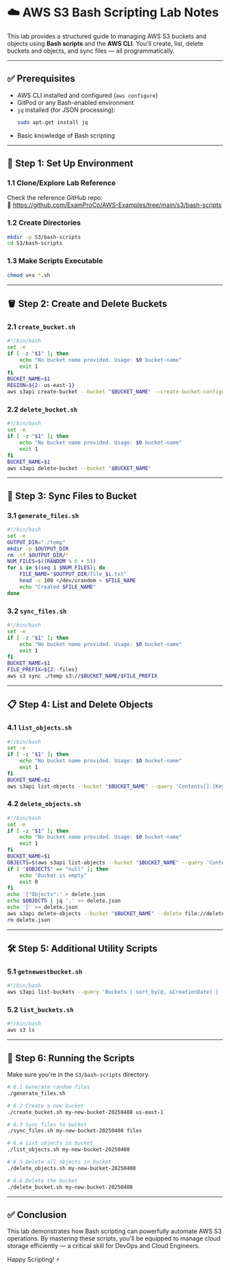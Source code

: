 # ☁️ AWS S3 Bash Scripting Lab Notes

This lab provides a structured guide to managing AWS S3 buckets and objects using **Bash scripts** and the **AWS CLI**. You'll create, list, delete buckets and objects, and sync files — all programmatically.

---

## ✅ Prerequisites

- AWS CLI installed and configured (`aws configure`)
- GitPod or any Bash-enabled environment
- `jq` installed (for JSON processing):  
  ```bash
  sudo apt-get install jq
  ```
- Basic knowledge of Bash scripting

---

## 📁 Step 1: Set Up Environment

### 1.1 Clone/Explore Lab Reference

Check the reference GitHub repo:  
🔗 https://github.com/ExamProCo/AWS-Examples/tree/main/s3/bash-scripts

### 1.2 Create Directories

```bash
mkdir -p S3/bash-scripts
cd S3/bash-scripts
```

### 1.3 Make Scripts Executable

```bash
chmod u+x *.sh
```

---

## 🪣 Step 2: Create and Delete Buckets

### 2.1 `create_bucket.sh`

```bash
#!/bin/bash
set -e
if [ -z "$1" ]; then
    echo "No bucket name provided. Usage: $0 bucket-name"
    exit 1
fi
BUCKET_NAME=$1
REGION=${2:-us-east-1}
aws s3api create-bucket --bucket "$BUCKET_NAME" --create-bucket-configuration LocationConstraint="$REGION"
```

### 2.2 `delete_bucket.sh`

```bash
#!/bin/bash
set -e
if [ -z "$1" ]; then
    echo "No bucket name provided. Usage: $0 bucket-name"
    exit 1
fi
BUCKET_NAME=$1
aws s3api delete-bucket --bucket "$BUCKET_NAME"
```

---

## 📂 Step 3: Sync Files to Bucket

### 3.1 `generate_files.sh`

```bash
#!/bin/bash
set -e
OUTPUT_DIR="./temp"
mkdir -p $OUTPUT_DIR
rm -rf $OUTPUT_DIR/*
NUM_FILES=$((RANDOM % 6 + 5))
for i in $(seq 1 $NUM_FILES); do
    FILE_NAME="$OUTPUT_DIR/file_$i.txt"
    head -c 100 </dev/urandom > $FILE_NAME
    echo "Created $FILE_NAME"
done
```

### 3.2 `sync_files.sh`

```bash
#!/bin/bash
set -e
if [ -z "$1" ]; then
    echo "No bucket name provided. Usage: $0 bucket-name"
    exit 1
fi
BUCKET_NAME=$1
FILE_PREFIX=${2:-files}
aws s3 sync ./temp s3://$BUCKET_NAME/$FILE_PREFIX
```

---

## 📋 Step 4: List and Delete Objects

### 4.1 `list_objects.sh`

```bash
#!/bin/bash
set -e
if [ -z "$1" ]; then
    echo "No bucket name provided. Usage: $0 bucket-name"
    exit 1
fi
BUCKET_NAME=$1
aws s3api list-objects --bucket "$BUCKET_NAME" --query 'Contents[].{Key: Key, Size: Size}'
```

### 4.2 `delete_objects.sh`

```bash
#!/bin/bash
set -e
if [ -z "$1" ]; then
    echo "No bucket name provided. Usage: $0 bucket-name"
    exit 1
fi
BUCKET_NAME=$1
OBJECTS=$(aws s3api list-objects --bucket "$BUCKET_NAME" --query 'Contents[].{Key: Key}' --output json)
if [ "$OBJECTS" == "null" ]; then
    echo "Bucket is empty"
    exit 0
fi
echo '{"Objects":' > delete.json
echo $OBJECTS | jq '.' >> delete.json
echo '}' >> delete.json
aws s3api delete-objects --bucket "$BUCKET_NAME" --delete file://delete.json
rm delete.json
```

---

## 🛠️ Step 5: Additional Utility Scripts

### 5.1 `getnewestbucket.sh`

```bash
#!/bin/bash
aws s3api list-buckets --query 'Buckets | sort_by(@, &CreationDate) | [-1:].Name' --output text
```

### 5.2 `list_buckets.sh`

```bash
#!/bin/bash
aws s3 ls
```

---

## 🚀 Step 6: Running the Scripts

Make sure you're in the `S3/bash-scripts` directory.

```bash
# 6.1 Generate random files
./generate_files.sh

# 6.2 Create a new bucket
./create_bucket.sh my-new-bucket-20250408 us-east-1

# 6.3 Sync files to bucket
./sync_files.sh my-new-bucket-20250408 files

# 6.4 List objects in bucket
./list_objects.sh my-new-bucket-20250408

# 6.5 Delete all objects in bucket
./delete_objects.sh my-new-bucket-20250408

# 6.6 Delete the bucket
./delete_bucket.sh my-new-bucket-20250408
```

---

## ✅ Conclusion

This lab demonstrates how Bash scripting can powerfully automate AWS S3 operations. By mastering these scripts, you'll be equipped to manage cloud storage efficiently — a critical skill for DevOps and Cloud Engineers.

Happy Scripting! ⚡
